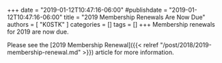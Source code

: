 +++
date = "2019-01-12T10:47:16-06:00"
#publishdate = "2019-01-12T10:47:16-06:00"
title = "2019 Membership Renewals Are Now Due"
authors = [ "K0STK" ]
categories = []
tags = []
+++
Membership renewals for 2019 are now due.

Please see the
[2019 Membership Renewal]({{< relref "/post/2018/2019-membership-renewal.md" >}})
article for more information.
<!--more-->
